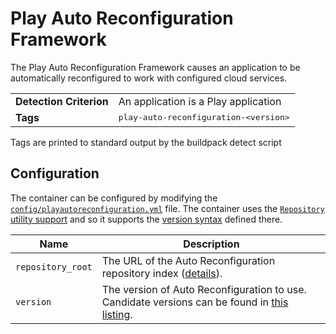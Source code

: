 # Play Auto Reconfiguration Framework
The Play Auto Reconfiguration Framework causes an application to be automatically reconfigured to work with configured cloud services.

<table>
  <tr>
    <td><strong>Detection Criterion</strong></td><td>An application is a Play application</td>
  </tr>
  <tr>
    <td><strong>Tags</strong></td><td><tt>play-auto-reconfiguration-&lt;version&gt;</tt></td>
  </tr>
</table>
Tags are printed to standard output by the buildpack detect script

## Configuration
The container can be configured by modifying the [`config/playautoreconfiguration.yml`][] file.  The container uses the [`Repository` utility support][repositories] and so it supports the [version syntax][] defined there.


| Name | Description
| ---- | -----------
| `repository_root` | The URL of the Auto Reconfiguration repository index ([details][repositories]).
| `version` | The version of Auto Reconfiguration to use. Candidate versions can be found in [this listing][].

[`config/playautoreconfiguration.yml`]: ../config/playautoreconfiguration.yml
[repositories]: util-repositories.md
[this listing]: http://download.pivotal.io.s3.amazonaws.com/auto-reconfiguration/lucid/x86_64/index.yml
[version syntax]: util-repositories.md#version-syntax-and-ordering
